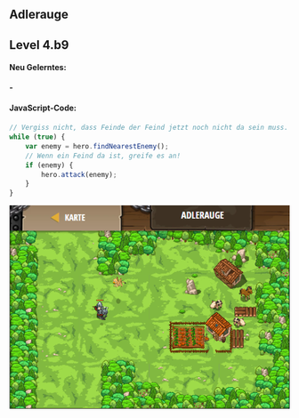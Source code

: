 ## **Adlerauge**
## Level 4.b9

#### Neu Gelerntes:
<b>-</b>

[comment]: <> (Was wurde gelernt und wie funktioniert die Technik?)

#### JavaScript-Code:
```js
// Vergiss nicht, dass Feinde der Feind jetzt noch nicht da sein muss.
while (true) {
    var enemy = hero.findNearestEnemy();
    // Wenn ein Feind da ist, greife es an!
    if (enemy) {
        hero.attack(enemy);
    }
}
```
![image](lvl4_b9.png)